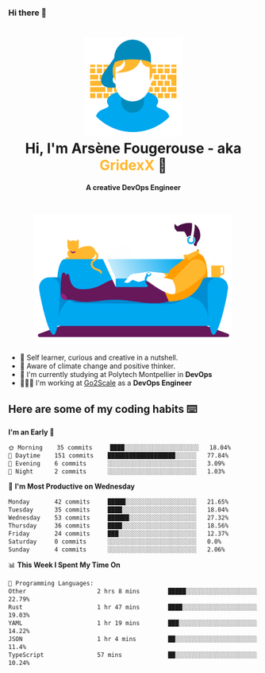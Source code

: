 ### Hi there 👋

<!--
**GridexX/gridexx** is a ✨ _special_ ✨ repository because its `README.md` (this file) appears on your GitHub profile.

Here are some ideas to get you started:

- 🔭 I’m currently working on ...
- 🌱 I’m currently learning ...
- 👯 I’m looking to collaborate on ...
- 🤔 I’m looking for help with ...
- 💬 Ask me about ...
- 📫 How to reach me: ...
- 😄 Pronouns: ...
- ⚡ Fun fact: ...
-->


<!-- Header -->
<h1 align="center">
  <img src="./images/user_profile.png" width="200">
  <br>
  Hi, I'm Arsène Fougerouse - aka <span style="color:#ffb72e">GridexX</span> 👋
</h1>


<p align="center">
  <b>A creative DevOps Engineer </b>
</p>
<br/>
<p align="center">
  <img src="./images/man_couch.png" width="400">
</p>

- 🎨 Self learner, curious and creative in a nutshell. 
- 🌱 Aware of climate change and positive thinker.
- 📕 I'm currently studying at Polytech Montpellier in **DevOps**
- 👨🏻‍💻 I'm working at [Go2Scale](r2devops.io) as a **DevOps Engineer**


## Here are some of my coding habits ⌨️

<!-- Add a section about tech and Ops stack
  Like this one : https://github.com/Xanthus58#-tech-stack
-->
<!--START_SECTION:waka-->
**I'm an Early 🐤** 

```text
🌞 Morning    35 commits     ████░░░░░░░░░░░░░░░░░░░░░   18.04% 
🌆 Daytime    151 commits    ███████████████████░░░░░░   77.84% 
🌃 Evening    6 commits      ░░░░░░░░░░░░░░░░░░░░░░░░░   3.09% 
🌙 Night      2 commits      ░░░░░░░░░░░░░░░░░░░░░░░░░   1.03%

```
📅 **I'm Most Productive on Wednesday** 

```text
Monday       42 commits     █████░░░░░░░░░░░░░░░░░░░░   21.65% 
Tuesday      35 commits     ████░░░░░░░░░░░░░░░░░░░░░   18.04% 
Wednesday    53 commits     ██████░░░░░░░░░░░░░░░░░░░   27.32% 
Thursday     36 commits     ████░░░░░░░░░░░░░░░░░░░░░   18.56% 
Friday       24 commits     ███░░░░░░░░░░░░░░░░░░░░░░   12.37% 
Saturday     0 commits      ░░░░░░░░░░░░░░░░░░░░░░░░░   0.0% 
Sunday       4 commits      ░░░░░░░░░░░░░░░░░░░░░░░░░   2.06%

```


📊 **This Week I Spent My Time On** 

```text
💬 Programming Languages: 
Other                    2 hrs 8 mins        █████░░░░░░░░░░░░░░░░░░░░   22.79% 
Rust                     1 hr 47 mins        ████░░░░░░░░░░░░░░░░░░░░░   19.03% 
YAML                     1 hr 19 mins        ███░░░░░░░░░░░░░░░░░░░░░░   14.22% 
JSON                     1 hr 4 mins         ██░░░░░░░░░░░░░░░░░░░░░░░   11.4% 
TypeScript               57 mins             ██░░░░░░░░░░░░░░░░░░░░░░░   10.24%

```


<!--END_SECTION:waka-->
